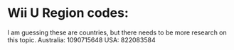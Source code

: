 # Wii U Region codes:
I am guessing these are countries, but there needs to be more research on this topic.
Australia: 1090715648
USA: 822083584
